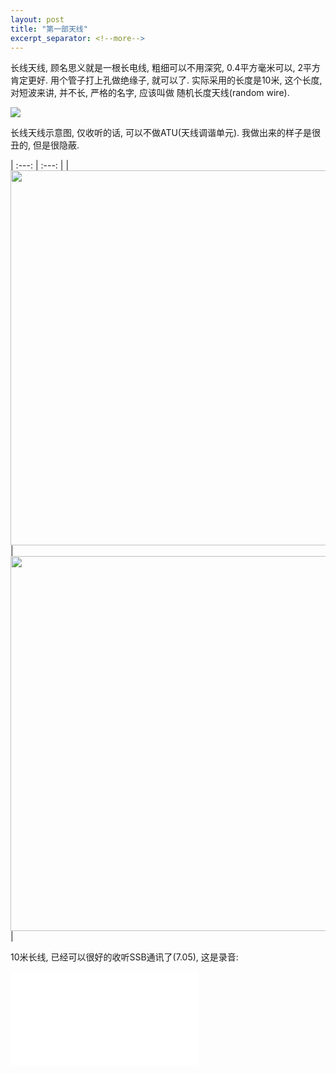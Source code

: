 ```yaml
---
layout: post
title: "第一部天线"
excerpt_separator: <!--more-->
---
```


长线天线, 顾名思义就是一根长电线, 粗细可以不用深究, 0.4平方毫米可以, 2平方肯定更好. 用个管子打上孔做绝缘子, 就可以了. 实际采用的长度是10米, 这个长度, 对短波来讲, 并不长, 严格的名字, 应该叫做 随机长度天线(random wire).

<img src="{{site.baseurl}}/images/long-wire-attenna.jpg" class="center" />

<!--more-->

        
长线天线示意图, 仅收听的话, 可以不做ATU(天线调谐单元). 我做出来的样子是很丑的, 但是很隐蔽.
        
| :---: | :---: |
|<img src="{{site.baseurl}}/images/longwire-window.jpg"  width="600" />|<img src="{{site.baseurl}}/images/longwire-tree.jpg"  width="600" />|


10米长线, 已经可以很好的收听SSB通讯了(7.05), 这是录音:


<iframe src="//player.bilibili.com/player.html?aid=242679276&bvid=BV1oe411x7Be&cid=176548626&page=1" scrolling="no" border="0" frameborder="no" framespacing="0" allowfullscreen="true" align="center"> </iframe>

